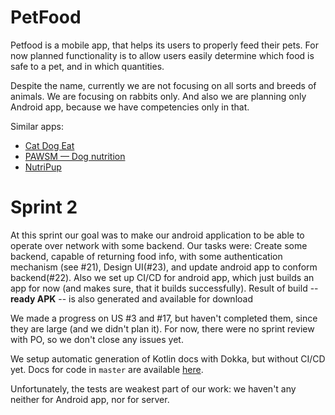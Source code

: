 # PetFood

Petfood is a mobile app, that helps its users to properly feed their pets. For now planned functionality is to allow users easily determine which food is safe to a pet, and in which quantities.

Despite the name, currently we are not focusing on all sorts and breeds of animals. We are focusing on rabbits only. And also we are planning only Android app, because we have competencies only in that. 

Similar apps:
- [Cat Dog Eat](https://play.google.com/store/apps/details?id=com.quagtech.candogseat.app&hl=en&gl=US)
- [PAWSM — Dog nutrition](https://play.google.com/store/apps/details?id=com.pawsm.mobile)
- [NutriPup](https://play.google.com/store/apps/details?id=com.nextgen.feedemsmart)

# Sprint 2

At this sprint our goal was to make our android application to be able to operate over network with some backend. Our tasks were: Create some backend, capable of returning food info, with some authentication mechanism (see #21), Design UI(#23), and update android app to conform backend(#22). 
Also we set up CI/CD for android app, which just builds an app for now (and makes sure, that it builds successfully). Result of build -- **ready APK** -- is also generated and available for download

We made a progress on US #3 and #17, but haven't completed them, since they are large (and we didn't plan it). For now, there were no sprint review with PO, so we don't close any issues yet. 

We setup automatic generation of Kotlin docs with Dokka, but without CI/CD yet.
Docs for code in `master` are available [here](https://drive.google.com/file/d/1aKPRUFoc7iDrqWjkPv2SnEDMkkhc3-G0/view?usp=sharing).

Unfortunately, the tests are weakest part of our work: we haven't any neither for Android app, nor for server.